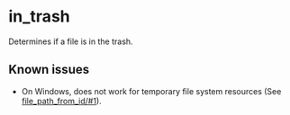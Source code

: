 # in_trash
Determines if a file is in the trash.

## Known issues
+ On Windows, does not work for temporary file system resources (See [file_path_from_id/#1](https://github.com/syre-data/file_path_from_id/issues/1)).